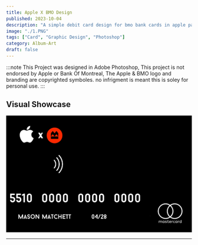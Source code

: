 ```yaml
---
title: Apple X BMO Design
published: 2023-10-04  
description: "A simple debit card design for bmo bank cards in apple pay"  
image: "./1.PNG"  
tags: ["Card", "Graphic Design", "Photoshop"]  
category: Album-Art  
draft: false
---
```

:::note
This Project was designed in Adobe Photoshop, This project is not endorsed by Apple or Bank Of Montreal, The Apple & BMO logo and branding are copyrighted symboles. no infrigment is meant this is soley for personal use.
:::

## Visual Showcase

![Outside](https://github.com/11ason/Sitefiles/blob/main/Cards/2024_Apple-x-BMO_Card.png?raw=true)

---